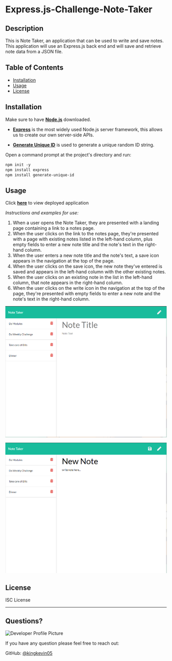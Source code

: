 # Express.js-Challenge-Note-Taker

## Description 
  
  This is Note Taker, an application that can be used to write and save notes. This application will use an Express.js back end and will save and retrieve note data from a JSON file.
  
  ## Table of Contents
  * [Installation](#installation)
  * [Usage](#usage)
  * [License](#license)
  
  ## Installation
  
  
 Make sure to have [**Node.js**](https://nodejs.org/en/download/) downloaded.

- [**Express**](https://expressjs.com/) is the most widely used Node.js server framework, this allows us to create our own server-side APIs.


- [**Generate Unique ID**](https://www.npmjs.com/package/generate-unique-id) is used to generate a unique random ID string.

Open a command prompt at the project's directory and run:

```
npm init -y  
npm install express 
npm install generate-unique-id
```

  
  ## Usage

  Click [**here**](https://thawing-lake-64142.herokuapp.com/) to view deployed application
  

  
  *Instructions and examples for use:*
  
1. When a user opens the Note Taker, they are presented with a landing page containing a link to a notes page.
2. When the user clicks on the link to the notes page, they're presented with a page with existing notes listed in the left-hand column, plus empty fields to enter a new note title and the note's text in the right-hand column.
3. When the user enters a new note title and the note's text, a save icon appears in the navigation at the top of the page.
4. When the user clicks on the save icon, the new note they've entered is saved and appears in the left-hand column with the other existing notes.
5. When the user clicks on an existing note in the list in the left-hand column, that note appears in the right-hand column.
6. When the user clicks on the write icon in the navigation at the top of the page, they're presented with empty fields to enter a new note and the note's text in the right-hand column.

![screenshot1](https://github.com/kingkevin05/Express.js-Challenge-Note-Taker/blob/main/images/Screenshot1.png)

![screenshot2](https://github.com/kingkevin05/Express.js-Challenge-Note-Taker/blob/main/images/Screenshot2.png)


  ## License
  
 ISC License
  
  ---
  
  ## Questions?
  
  ![Developer Profile Picture](https://avatars.githubusercontent.com/u/75460766?v=4) 
  
  If you have any question please feel free to reach out:
 
  GitHub: [@kingkevin05](https://api.github.com/users/kingkevin05)
